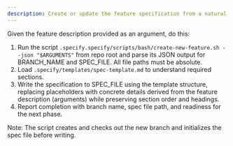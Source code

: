 ```yaml
---
description: Create or update the feature specification from a natural language feature description.
---
```


Given the feature description provided as an argument, do this:

1. Run the script `.specify.specify/scripts/bash/create-new-feature.sh --json "$ARGUMENTS"` from repo root and parse its JSON output for BRANCH_NAME and SPEC_FILE. All file paths must be absolute.
2. Load `.specify/templates/spec-template.md` to understand required sections.
3. Write the specification to SPEC_FILE using the template structure, replacing placeholders with concrete details derived from the feature description (arguments) while preserving section order and headings.
4. Report completion with branch name, spec file path, and readiness for the next phase.

Note: The script creates and checks out the new branch and initializes the spec file before writing.
